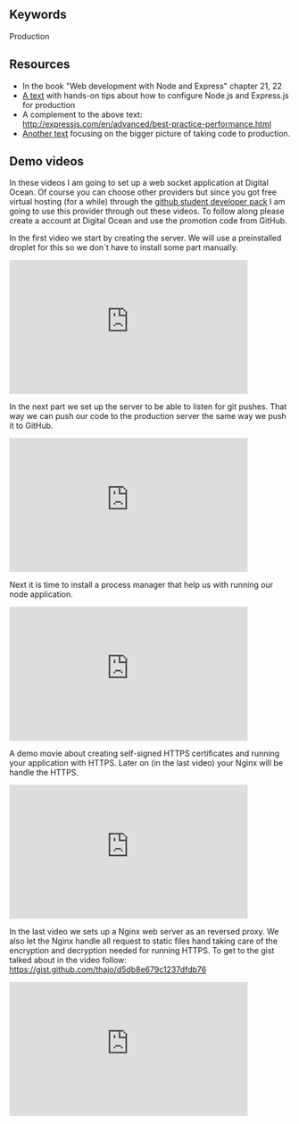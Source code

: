 ## Keywords
Production



## Resources
* In the book "Web development with Node and Express" chapter 21, 22
* [A text](https://github.com/1dv023/syllabus/blob/master/lectures/06/production_nodejs.md) with hands-on tips about how to configure Node.js and Express.js for production
* A complement to the above text: http://expressjs.com/en/advanced/best-practice-performance.html
* [Another text](https://github.com/1dv023/syllabus/blob/master/lectures/06/Production.md) focusing on the bigger picture of taking code to production.

## Demo videos
In these videos I am going to set up a web socket application at Digital Ocean. Of course you can choose other providers but since you got free virtual hosting (for a while) through the [github student developer pack](https://education.github.com/) I am going to use this provider through out these videos. To follow along please create a account at Digital Ocean and use the promotion code from GitHub.

In the first video we start by creating the server. We will use a preinstalled droplet for this so we don´t have to install some part manually.

<iframe width="427" height="240" src="https://www.youtube.com/embed/OcP1vCh5tRk" frameborder="0" allowfullscreen></iframe>

In the next part we set up the server to be able to listen for git pushes. That way we can push our code to the production server the same way we push it to GitHub.

<iframe width="427" height="240" src="https://www.youtube.com/embed/O0Q55iztjq4" frameborder="0" allowfullscreen></iframe>

Next it is time to install a process manager that help us with running our node application.

<iframe width="427" height="240" src="https://www.youtube.com/embed/lHDv7j2b0Oc" frameborder="0" allowfullscreen></iframe>

A demo movie about creating self-signed HTTPS certificates and running your application with HTTPS. Later on (in the last video) your Nginx will be handle the HTTPS.

<iframe width="427" height="240" src="https://www.youtube.com/embed/cfFlZnrco70" frameborder="0" allowfullscreen></iframe>

In the last video we sets up a Nginx web server as an reversed proxy. We also let the Nginx handle all request to static files hand taking care of the encryption and decryption needed for running HTTPS. To get to the gist talked about in the video follow: https://gist.github.com/thajo/d5db8e679c1237dfdb76

<iframe width="427" height="240" src="https://www.youtube.com/embed/OuRhaSQljsc" frameborder="0" allowfullscreen></iframe>
